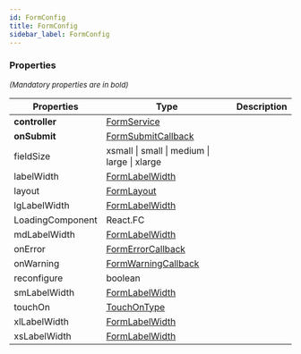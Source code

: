 ```yaml
---
id: FormConfig
title: FormConfig
sidebar_label: FormConfig
---
```




### Properties

<font size="2"><i>(Mandatory properties are in bold)</i></font>

| Properties | Type | Description |
| --------- | ---- | ----------- |
| **controller** | [FormService](/framework-api/classes/FormService.md) |  |
| **onSubmit** | [FormSubmitCallback](/framework-api/types/FormSubmitCallback.md) |  |
| fieldSize | xsmall \| small \| medium \| large \| xlarge |  |
| labelWidth | [FormLabelWidth](/framework-api/types/FormLabelWidth.md) |  |
| layout | [FormLayout](/framework-api/types/FormLayout.md) |  |
| lgLabelWidth | [FormLabelWidth](/framework-api/types/FormLabelWidth.md) |  |
| LoadingComponent | React.FC |  |
| mdLabelWidth | [FormLabelWidth](/framework-api/types/FormLabelWidth.md) |  |
| onError | [FormErrorCallback](/framework-api/types/FormErrorCallback.md) |  |
| onWarning | [FormWarningCallback](/framework-api/types/FormWarningCallback.md) |  |
| reconfigure | boolean |  |
| smLabelWidth | [FormLabelWidth](/framework-api/types/FormLabelWidth.md) |  |
| touchOn | [TouchOnType](/framework-api/types/TouchOnType.md) |  |
| xlLabelWidth | [FormLabelWidth](/framework-api/types/FormLabelWidth.md) |  |
| xsLabelWidth | [FormLabelWidth](/framework-api/types/FormLabelWidth.md) |  |
